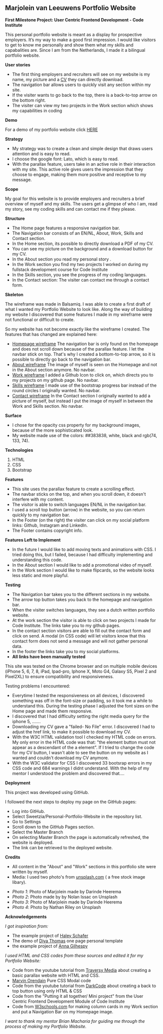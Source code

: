 
Marjolein van Leeuwens Portfolio Website
---------------------------------------
**First Milestone Project: User Centric Frontend Development - Code Institute**

This personal portfolio website is meant as a display for prospective employers. 
It’s my way to make a good first impression.
I would like visitors to get to know me personally and show them what my skills and capabalities are. 
Since I am from the Netherlands, I made it a bilingual portfolio website. 

**User stories**

* The first thing employers and recruiters will see on my website is my name, my picture and a [CV][CV] they can directly download.
* The navigation bar allows users to quickly visit any section within my site.
* If the visiter wants to go back to the top, there is a back-to-top arrow on the bottom right.
* The visiter can view my two projects in the Work section which shows my capabilities in coding

**Demo**

For a demo of my portfolio website click [HERE][1]

**Strategy**

* My strategy was to create a clean and simple design that draws users attention and is easy to read.
* I choose the google font: Lato, which is easy to read.
* With the parallax feature, users take in an active role in their interaction with my site. 
This active role gives users the impression that they choose to engage, making them more positive and receptive to my message.

**Scope**

My goal for this website is to provide employers and recruiters a brief overview of myself and my skills. 
The users get a glimpse of who I am, read my story, see my coding skills and can contact me if they please.

**Structure**

* The Home page features a responsive navigation bar. 
* The Navigation bar consists of an EN/NL, About, Work, Skills and Contact section.
* In the Home section, its possible to directly download a PDF of my CV.
* You can see my picture on the background and a download button for my CV.
* In the About section you read my personal story .
* In the Work section you find my two projects I worked on during my fullstack development course for Code Institute
* In the Skills section, you see the progress of my coding languages.
* In the Contact section: The visiter can contact me through a contact form.


**Skeleton** 

The wireframe was made in Balsamiq. I was able to create a first draft of what I wanted my Portfolio Website to look like.
Along the way of building my website I discovered that some features I made in my wireframe were not functional or difficult to create.

So my website has not become exactly like the wireframe I created.
The features that has changed are explained here:

* [Homepage wireframe][1a] The navigation bar is only found on the homepage and does not scroll down because of the parallax feature. I let the navbar stick on top. 
That's why I created a bottom-to-top arrow, so it is possible to directly go back to the navigation bar.
* [About wireframe][1b] The image of myself is seen on the Homepage and not in the About section anymore. No navbar.
* [Work wireframe][1c] I added a Github Icon to click on, which directs you to my projects on my github page. No navbar.
* [Skills wireframe][1d] I made use of the bootstrap progress bar instead of the round circles I originally wanted. No navbar.
* [Contact wireframe][1e] In the Contact section I originally wanted to add a picture of myself, but instead I put the image of myself in between the Work and Skills section. No navbar.

**Surface**

* I chose for the opacity css property for my background images, because of the more sophisticated look. 
* My website made use of the colors: ##383838, white, black and rgb(74, 133, 74).

**Technologies**

1. HTML
2. CSS
3. Bootstrap

**Features**

* This site uses the parallax feature to create a scrolling effect. 
* The navbar sticks on the top, and when you scroll down, it doesn't interfere with my content.
* The visitor is able to switch languages EN/NL in the navigation bar.
* I used a scroll top button (arrow) in the website, so you can return quickly to my navigation bar.
* In the Footer (on the right) the visiter can click on my social platform links: Github, Instagram and LinkedIn.
* The Footer contains copyright info.

**Features Left to Implement**

* In the future I would like to add moving texts and animations with CSS. I tried doing this, but I failed, because I had difficulty implementing and understanding this code. 
* In the About section I would like to add a promotional video of myself.
* In the Work section I would like to make flipcards, so the website looks less static and more playful.

**Testing**

- The Navigation bar takes you to the different sections in my website. 
- The arrow top button takes you back to the homepage and navigation bar. 
- When the visiter switches languages, they see a dutch written portfolio website. 
- At the work section the visitor is able to click on two projects I made for Code Institute. 
The links take you to my github pages.
- In the contact section visitors are able to fill out the contact form and click on send. 
A modal (in CSS code) will let visitors know that this contact form does not send a message and will not gather personal data.
- In the footer the links take you to my social platforms.
- **All links have been manually tested**

This site was tested on the Chrome browser and on multiple mobile devices (iPhone 5, 6, 7, 8, iPad, Ipad-pro, Iphone X, Moto G4, Galaxy S5, Pixel 2 and Pixel2XL) to ensure compatibility and responsiveness. 

Testing problems I encountered:
* Everytime I tested the responsiveness on all devices, I discovered something was off in the font-size or padding, so it took me a while to understand this. 
During the testing phase I adjusted the font sizes on the Home page and made them responsive.
* I discovered that I had difficulty setting the right media query for the iphone 5, .......
* Downloading my CV gave a "failed- No File" error. I discovered I had to adjust the href link, to make it possible to download my CV.
* With the W3C HTML validation tool I checked my HTML code on errors. My only error in the HTML code was that: "the element button must not appear as a descendant of the a element". 
If I tried to change the code for my CV button, I wasn't able to see the button on my website as I wanted and couldn't download my CV anymore.
* With the W3C validator for CSS I discovered 33 bootsrap errors in my CSS code and 684 warnings I didnt understand. With the help of my mentor I understood the problem and discovered that....

**Deployment**

This project was developed using GitHub.

I followed the next steps to deploy my page on the GitHub pages:

* Log into GitHub.
* Select Sweetzia/Personal-Portfolio-Website in the repository list.
* Go to Settings
* Scroll down to the GitHub Pages section.
* Select the Master Branch
* On selecting Master Branch the page is automatically refreshed, the website is deployed.
* The link can be retrieved to the deployed website.

**Credits**

* All content in the "About" and "Work" sections in this portfolio site were written by myself.
* Media: I used two photo's from [unsplash.com][4] ( a free stock image libary).

- *Photo 1*: Photo of Marjolein made by Darinde Heerema
- *Photo 2*: Photo made by by Nolan Issac on Unsplash
- *Photo 3*: Photo of Marjolein made by Darinde Heerema
- *Photo 4*: Photo by Nathan Riley on Unsplash

**Acknowledgements**

*I got inspiration from:*
* The example project of [Haley Schafer][5]
* The demo of [Diya Thomas][7] one page personal template
* the example project of [Anna Gilhespy][9]

*I used HTML and CSS codes from these sources and edited it for my Portfolio Website:*
* Code from the youtube tutorial from [Traversy Media][5a] about creating a basic parallax website with HTML and CSS. 
* [Marvin Orendain][6] Pure CSS Modal code
* Code from the youtube tutorial from [DarkCode][8] about creating a back to top button using only HTML & CSS
* Code from the "Putting it all together/ Mini project" from the User Centric Frontend Development Module of Code Institute
* Code from [W3schools.com][3] for making column cards in my Work section and put a Navigation Bar on my Homepage image.

*I want to thank my mentor Brian Macharia for guiding me through the process of making my Portfolio Website.*



[1]: <https://sweetzia.github.io/Personal-Portfolio-Website/>
[CV]: <https://e9b8f684-5d41-46fc-b300-affb381be327.ws-eu01.gitpod.io/files/download/?id=7e3df4bc-2183-43c8-9364-911ec6e93c45>

[1a]: <https://github.com/Sweetzia/Personal-portfolio-website/blob/31421d60a047e4eef5cb25aebdeefed2674e2e13/wireframes/Home.png>
[1b]: <https://github.com/Sweetzia/Personal-portfolio-website/blob/31421d60a047e4eef5cb25aebdeefed2674e2e13/wireframes/About.png>
[1c]: <https://github.com/Sweetzia/Personal-portfolio-website/blob/31421d60a047e4eef5cb25aebdeefed2674e2e13/wireframes/Work.png>
[1d]: <https://github.com/Sweetzia/Personal-portfolio-website/blob/31421d60a047e4eef5cb25aebdeefed2674e2e13/wireframes/Skills.png>
[1e]: <https://github.com/Sweetzia/Personal-portfolio-website/blob/31421d60a047e4eef5cb25aebdeefed2674e2e13/wireframes/Contact.png>

[3]: <https://w3schools.com>
[4]: <https://unsplash.com/>
[5]: <https://www.haleyschafer.com/>
[5a]: <https://www.youtube.com/watch?v=JttTcnidSdQ&t=4s>
[6]: <https://codepen.io/marv117/pen/WvZdGV/>
[7]: <https://www.beingeorge.com/diya/>
[8]: <https://www.youtube.com/watch?v=Vef9bxTilCU>
[9]: <https://ajgreaves.github.io/portrait-artist/>
